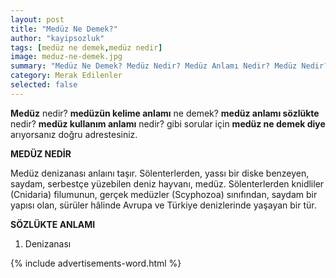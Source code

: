 ```yaml
---
layout: post
title: "Medüz Ne Demek?"
author: "kayipsozluk"
tags: [medüz ne demek,medüz nedir]
image: meduz-ne-demek.jpg
summary: "Medüz Ne Demek? Medüz Nedir? Medüz Anlamı Nedir? Medüz Nedir?"
category: Merak Edilenler
selected: false
---
```


**Medüz** nedir? **medüzün kelime anlamı** ne demek? **medüz anlamı sözlükte** nedir? **medüz kullanım anlamı** nedir? gibi sorular için **medüz ne demek diye** arıyorsanız doğru adrestesiniz.

**MEDÜZ NEDİR**

Medüz denizanası anlaını taşır. Sölenterlerden, yassı bir diske benzeyen, saydam, serbestçe yüzebilen deniz hayvanı, medüz. Sölenterlerden knidliler (Cnidaria) filumunun, gerçek medüzler (Scyphozoa) sınıfından, saydam bir yapısı olan, sürüler hâlinde Avrupa ve Türkiye denizlerinde yaşayan bir tür.

**SÖZLÜKTE ANLAMI**

1. Denizanası


{% include advertisements-word.html %}


